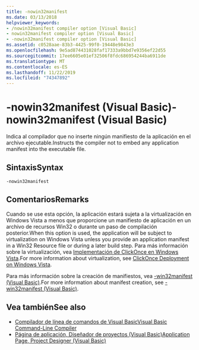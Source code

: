```yaml
---
title: -nowin32manifest
ms.date: 03/13/2018
helpviewer_keywords:
- /nowin32manifest compiler option [Visual Basic]
- nowin32manifest compiler option [Visual Basic]
- -nowin32manifest compiler option [Visual Basic]
ms.assetid: c0528aae-83b3-4425-99f0-19448e9843e3
ms.openlocfilehash: 9e5ad874431028faf17333a9bbd7e9356ef22d55
ms.sourcegitcommit: 17ee6605e01ef32506f8fdc686954244ba6911de
ms.translationtype: MT
ms.contentlocale: es-ES
ms.lasthandoff: 11/22/2019
ms.locfileid: "74347892"
---
```

# <a name="-nowin32manifest-visual-basic"></a><span data-ttu-id="a3103-102">-nowin32manifest (Visual Basic)</span><span class="sxs-lookup"><span data-stu-id="a3103-102">-nowin32manifest (Visual Basic)</span></span>
<span data-ttu-id="a3103-103">Indica al compilador que no inserte ningún manifiesto de la aplicación en el archivo ejecutable.</span><span class="sxs-lookup"><span data-stu-id="a3103-103">Instructs the compiler not to embed any application manifest into the executable file.</span></span>  
  
## <a name="syntax"></a><span data-ttu-id="a3103-104">Sintaxis</span><span class="sxs-lookup"><span data-stu-id="a3103-104">Syntax</span></span>  
  
```console  
-nowin32manifest  
```  
  
## <a name="remarks"></a><span data-ttu-id="a3103-105">Comentarios</span><span class="sxs-lookup"><span data-stu-id="a3103-105">Remarks</span></span>  
 <span data-ttu-id="a3103-106">Cuando se use esta opción, la aplicación estará sujeta a la virtualización en Windows Vista a menos que proporcione un manifiesto de aplicación en un archivo de recursos Win32 o durante un paso de compilación posterior.</span><span class="sxs-lookup"><span data-stu-id="a3103-106">When this option is used, the application will be subject to virtualization on Windows Vista unless you provide an application manifest in a Win32 Resource file or during a later build step.</span></span> <span data-ttu-id="a3103-107">Para más información sobre la virtualización, vea [Implementación de ClickOnce en Windows Vista](/visualstudio/deployment/clickonce-deployment-on-windows-vista).</span><span class="sxs-lookup"><span data-stu-id="a3103-107">For more information about virtualization, see [ClickOnce Deployment on Windows Vista](/visualstudio/deployment/clickonce-deployment-on-windows-vista).</span></span>  
  
 <span data-ttu-id="a3103-108">Para más información sobre la creación de manifiestos, vea [-win32manifest (Visual Basic)](../../../visual-basic/reference/command-line-compiler/win32manifest.md).</span><span class="sxs-lookup"><span data-stu-id="a3103-108">For more information about manifest creation, see [-win32manifest (Visual Basic)](../../../visual-basic/reference/command-line-compiler/win32manifest.md).</span></span>  
  
## <a name="see-also"></a><span data-ttu-id="a3103-109">Vea también</span><span class="sxs-lookup"><span data-stu-id="a3103-109">See also</span></span>

- [<span data-ttu-id="a3103-110">Compilador de línea de comandos de Visual Basic</span><span class="sxs-lookup"><span data-stu-id="a3103-110">Visual Basic Command-Line Compiler</span></span>](../../../visual-basic/reference/command-line-compiler/index.md)
- [<span data-ttu-id="a3103-111">Página de aplicación, Diseñador de proyectos (Visual Basic)</span><span class="sxs-lookup"><span data-stu-id="a3103-111">Application Page, Project Designer (Visual Basic)</span></span>](/visualstudio/ide/reference/application-page-project-designer-visual-basic)

